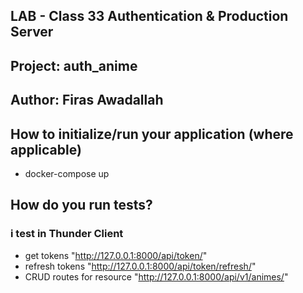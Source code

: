 ## LAB - Class 33 Authentication & Production Server
## Project: auth_anime
## Author: Firas Awadallah
## How to initialize/run your application (where applicable)
* docker-compose up
## How do you run tests?
### i test in Thunder Client
* get tokens "http://127.0.0.1:8000/api/token/"
* refresh tokens "http://127.0.0.1:8000/api/token/refresh/"
* CRUD routes for resource "http://127.0.0.1:8000/api/v1/animes/"
